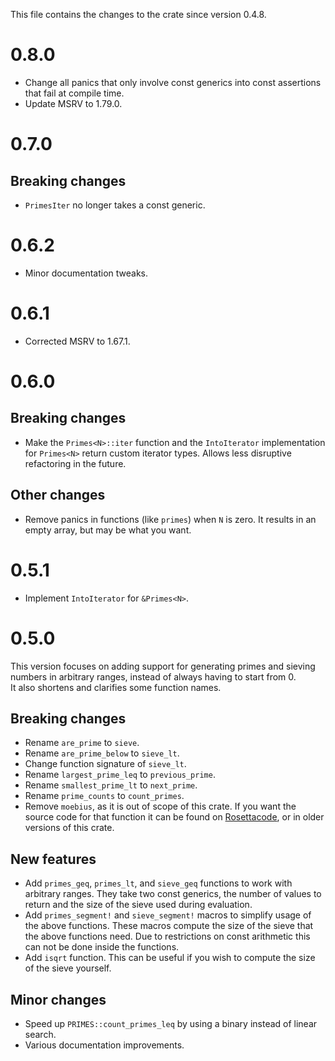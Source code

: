 This file contains the changes to the crate since version 0.4.8.

# 0.8.0

 - Change all panics that only involve const generics into const assertions that fail at compile time.
 - Update MSRV to 1.79.0.

# 0.7.0

## Breaking changes

 - `PrimesIter` no longer takes a const generic.

# 0.6.2

 - Minor documentation tweaks.

# 0.6.1

 - Corrected MSRV to 1.67.1.

# 0.6.0

## Breaking changes

 - Make the `Primes<N>::iter` function and the `IntoIterator` implementation for `Primes<N>` return custom iterator types. Allows less disruptive refactoring in the future.

## Other changes

 - Remove panics in functions (like `primes`) when `N` is zero. It results in an empty array, but may be what you want.

# 0.5.1

 - Implement `IntoIterator` for `&Primes<N>`.

# 0.5.0

This version focuses on adding support for generating primes and sieving numbers in arbitrary ranges, instead of always having to start from 0.  
It also shortens and clarifies some function names.

## Breaking changes

 - Rename `are_prime` to `sieve`.  
 - Rename `are_prime_below` to `sieve_lt`.  
 - Change function signature of `sieve_lt`.  
 - Rename `largest_prime_leq` to `previous_prime`.  
 - Rename `smallest_prime_lt` to `next_prime`.  
 - Rename `prime_counts` to `count_primes`.  
 - Remove `moebius`, as it is out of scope of this crate. If you want the source code for that function it can be found on [Rosettacode](https://rosettacode.org/wiki/M%C3%B6bius_function#Rust), or in older versions of this crate.

## New features

 - Add `primes_geq`, `primes_lt`, and `sieve_geq` functions to work with arbitrary ranges. They take two const generics, the number of values to return and the size of the sieve used during evaluation.  
 - Add `primes_segment!` and `sieve_segment!` macros to simplify usage of the above functions. These macros compute the size of the sieve that the above functions need. Due to restrictions on const arithmetic this can not be done inside the functions.  
 - Add `isqrt` function. This can be useful if you wish to compute the size of the sieve yourself.  

## Minor changes

 - Speed up `PRIMES::count_primes_leq` by using a binary instead of linear search.  
 - Various documentation improvements.
